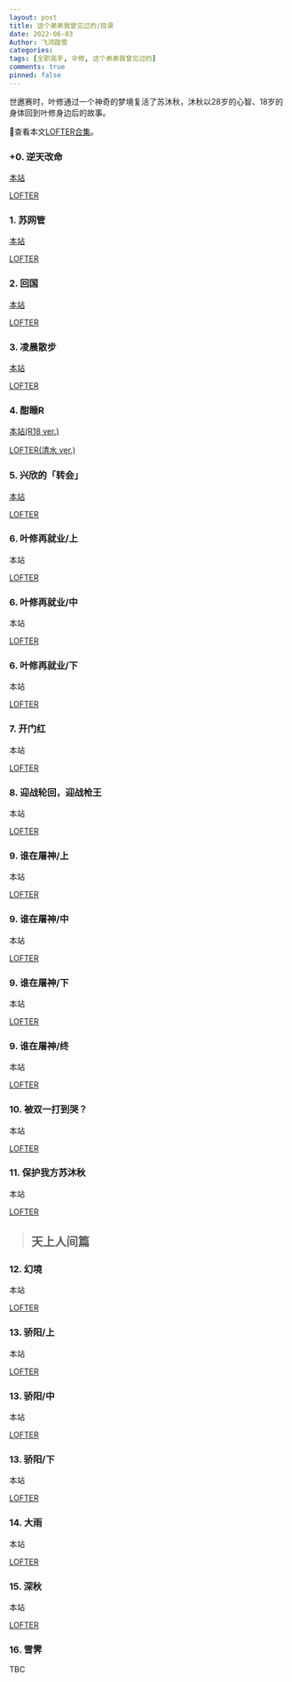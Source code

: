 ```yaml
---
layout: post
title: 这个弟弟我曾见过的/目录
date: 2022-06-03
Author: 飞鸿踏雪
categories:
tags: [全职高手, 伞修, 这个弟弟我曾见过的]
comments: true
pinned: false
---
```


世邀赛时，叶修通过一个神奇的梦境复活了苏沐秋，沐秋以28岁的心智、18岁的身体回到叶修身边后的故事。

🔗查看本文[LOFTER合集](https://www.lofter.com/collection/iris2020/?op=collectionDetail&collectionId=14908613)。

### +0. 逆天改命

[本站](https://jwjwjiawen.github.io/feihongtaxue/bro00/)

[LOFTER](https://iris2020.lofter.com/post/2457e4_2b59fb104)

### 1. 苏网管

[本站](https://jwjwjiawen.github.io/feihongtaxue/bro01/)

[LOFTER](https://iris2020.lofter.com/post/2457e4_2b5a1c377) 
    
### 2. 回国

[本站](https://jwjwjiawen.github.io/feihongtaxue/bro02/)

[LOFTER](https://iris2020.lofter.com/post/2457e4_2b5a6738f) 

### 3. 凌晨散步

[本站](https://jwjwjiawen.github.io/feihongtaxue/bro03/)

[LOFTER](https://iris2020.lofter.com/post/2457e4_2b5a68cf1)

### 4. 酣睡R

[本站(R18 ver.)](https://jwjwjiawen.github.io/feihongtaxue/bro04/)

[LOFTER(清水 ver.)](https://iris2020.lofter.com/post/2457e4_2b5b0e6df)

### 5. 兴欣的「转会」

[本站](https://jwjwjiawen.github.io/feihongtaxue/bro05/)

[LOFTER](https://iris2020.lofter.com/post/2457e4_2b5bd9143)

### 6. 叶修再就业/上

本站

[LOFTER](https://iris2020.lofter.com/post/2457e4_2b5cd12a2)

### 6. 叶修再就业/中

本站

[LOFTER](https://iris2020.lofter.com/post/2457e4_2b5dac291)

### 6. 叶修再就业/下

本站

[LOFTER](https://iris2020.lofter.com/post/2457e4_2b63e41e6)

### 7. 开门红

本站

[LOFTER](https://iris2020.lofter.com/post/2457e4_2b66f68f7)

### 8. 迎战轮回，迎战枪王

本站

[LOFTER](https://iris2020.lofter.com/post/2457e4_2b676d57a)

### 9. 谁在屠神/上

本站

[LOFTER](https://iris2020.lofter.com/post/2457e4_2b677e5a8)

### 9. 谁在屠神/中

本站

[LOFTER](https://iris2020.lofter.com/post/2457e4_2b67a1882)

### 9. 谁在屠神/下

本站

[LOFTER](https://iris2020.lofter.com/post/2457e4_2b67d5178)

### 9. 谁在屠神/终

本站

[LOFTER](https://iris2020.lofter.com/post/2457e4_2b67d520e)

### 10. 被双一打到哭？

本站

[LOFTER](https://iris2020.lofter.com/post/2457e4_2b6830605)

### 11. 保护我方苏沐秋

本站

[LOFTER](https://iris2020.lofter.com/post/2457e4_2b68669f5)

> ## 天上人间篇

### 12. 幻境

本站

[LOFTER](https://iris2020.lofter.com/post/2457e4_2b68c389d)

### 13. 骄阳/上

本站

[LOFTER](https://iris2020.lofter.com/post/2457e4_2b690be1f)

### 13. 骄阳/中

本站

[LOFTER](https://iris2020.lofter.com/post/2457e4_2b690d8e8)

### 13. 骄阳/下

本站

[LOFTER](https://iris2020.lofter.com/post/2457e4_2b690efd8)

### 14. 大雨

本站

[LOFTER](https://iris2020.lofter.com/post/2457e4_2b697c56e)

### 15. 深秋

本站

[LOFTER](https://iris2020.lofter.com/post/2457e4_2b6a2cda4)

### 16. 雪霁

TBC
